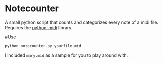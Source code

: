 # Notecounter
A small python script that counts and categorizes every note of a midi file. Requires the [python-midi](https://github.com/vishnubob/python-midi) library.

#Use
```shell
python notecounter.py yourfile.mid
```
I included `mary.mid` as a sample for you to play around with.
